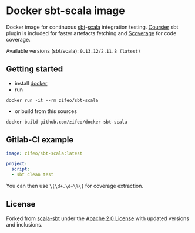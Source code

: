 # Docker sbt-scala image

Docker image for continuous [sbt](http://www.scala-sbt.org)-[scala](http://scala-lang.org) integration testing.
[Coursier](https://github.com/alexarchambault/coursier) sbt plugin is included for faster artefacts fetching and [Scoverage](https://github.com/scoverage/sbt-scoverage) for code coverage.

Available versions (sbt/scala): `0.13.12/2.11.8 (latest)`

## Getting started

- install [docker](https://docs.docker.com/engine/installation/)
- run
```shell
docker run -it --rm zifeo/sbt-scala
```

- or build from this sources
```shell
docker build github.com/zifeo/docker-sbt-scala
```

## Gitlab-CI example

```yml
image: zifeo/sbt-scala:latest

project:
  script:
  - sbt clean test
```

You can then use `\[\d+.\d+\%\]` for coverage extraction.

## License

Forked from [scala-sbt](https://github.com/hseeberger/scala-sbt) under the [Apache 2.0 License](https://github.com/zifeo/docker-sbt-scala/blob/master/LICENSE) with updated versions and inclusions.

